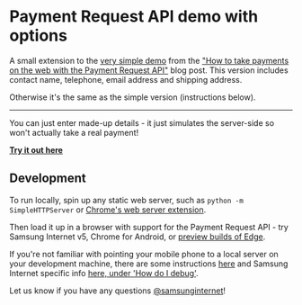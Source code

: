 # Payment Request API demo with options

A small extension to the [very simple demo](https://github.com/SamsungInternet/examples/tree/master/payment-request-demo-simple) from the 
["How to take payments on the web with the Payment Request API"](https://medium.com/samsung-internet-dev/how-to-take-payments-on-the-web-with-the-payment-request-api-a523f6fc7c1f)
blog post. This version includes contact name, telephone, email address and shipping address. 

Otherwise it's the same as the simple version (instructions below).

***

You can just enter made-up details - it just simulates the server-side so won't actually take a real payment!

**[Try it out here](https://samsunginter.net/examples/payment-request-demo-extended/)**

## Development

To run locally, spin up any static web server, such as `python -m SimpleHTTPServer`
or [Chrome's web server extension](https://chrome.google.com/webstore/detail/web-server-for-chrome/ofhbbkphhbklhfoeikjpcbhemlocgigb?hl=en).

Then load it up in a browser with support for the Payment Request API - try Samsung Internet v5,
Chrome for Android, or [preview builds of Edge](https://blogs.windows.com/msedgedev/2016/12/15/payment-request-api-edge/).

If you're not familiar with pointing your mobile phone to a local server on your development machine,
there are some instructions [here](https://developers.google.com/web/tools/chrome-devtools/remote-debugging/local-server) 
and Samsung Internet specific info [here, under 'How do I debug'](https://medium.com/samsung-internet-dev/introducing-samsung-internet-for-developers-6c3a3be42f72).

Let us know if you have any questions [@samsunginternet](https://twitter.com/samsunginternet)!
